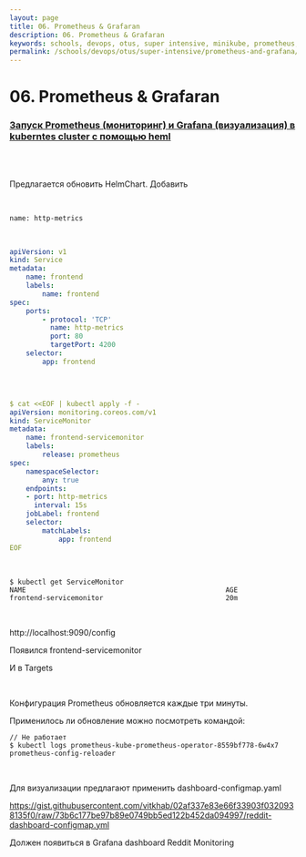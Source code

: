 ```yaml
---
layout: page
title: 06. Prometheus & Grafaran
description: 06. Prometheus & Grafaran
keywords: schools, devops, otus, super intensive, minikube, prometheus, grafana
permalink: /schools/devops/otus/super-intensive/prometheus-and-grafana/
---
```


# 06. Prometheus & Grafaran

### [Запуск Prometheus (мониторинг) и Grafana (визуализация) в kuberntes cluster с помощью heml](//sysadm.ru/devops/containers/kubernetes/monitoring/prometheus-and-grafana-test-only/)

<br/>

<!--

```
$ helm repo add bitnami https://charts.bitnami.com/bitnami

$ helm search repo prometheus-operator

$ helm uninstall prometheus-operator bitnami/prometheus-operator --namespace prometheus
```
-->

<br/>

Предлагается обновить HelmChart. Добавить

<br/>

```
name: http-metrics
```

<br/>

```yaml
apiVersion: v1
kind: Service
metadata:
    name: frontend
    labels:
        name: frontend
spec:
    ports:
        - protocol: 'TCP'
          name: http-metrics
          port: 80
          targetPort: 4200
    selector:
        app: frontend
```

<!--

<br/>

```yaml
kind: Service
apiVersion: v1
metadata:
  name: {{ .Chart.Name }}
  labels:
    {{- range $key, $value := .Values.labels }}
      {{ $key }}: {{ $value }}
    {{- end }}
spec:
  type: {{ .Values.service.type }}
  selector:
    {{- range $key, $value := .Values.labels }}
      {{ $key }}: {{ $value }}
    {{- end }}
  ports:
  - protocol: TCP
    name: http-metrics
    port: {{ .Values.service.port }}
    targetPort: {{ .Values.service.targetPort }}
```

-->

<!--

<br/>

И использовать

<br/>

```yaml
apiVersion: monitoring.coreos.com/v1
kind: ServiceMonitor
metadata:
    name: reddit-servicemonitor
    labels:
        release: prometheus
spec:
    namespaceSelector:
        any: true
    endpoints:
    - port: http-metrics
    jobLabel: reddit
    selector:
        matchLabels:
            app: reddit
```

-->

<br/>

```yaml

$ cat <<EOF | kubectl apply -f -
apiVersion: monitoring.coreos.com/v1
kind: ServiceMonitor
metadata:
    name: frontend-servicemonitor
    labels:
        release: prometheus
spec:
    namespaceSelector:
        any: true
    endpoints:
    - port: http-metrics
      interval: 15s
    jobLabel: frontend
    selector:
        matchLabels:
            app: frontend
EOF
```

<br/>

```
$ kubectl get ServiceMonitor
NAME                                                 AGE
frontend-servicemonitor                              20m
```

<br/>

http://localhost:9090/config

Появился frontend-servicemonitor

И в Targets

<br/>

Конфигурация Prometheus обновляется
каждые три минуты.

Применилось ли обновление можно посмотреть командой:

```
// Не работает
$ kubectl logs prometheus-kube-prometheus-operator-8559bf778-6w4x7 prometheus-config-reloader
```

<br/>

Для визуализации предлагают применить dashboard-configmap.yaml

https://gist.githubusercontent.com/vitkhab/02af337e83e66f33903f0320938135f0/raw/73b6c177be97b89e0749bb5ed122b452da094997/reddit-dashboard-configmap.yml

Должен появиться в Grafana dashboard Reddit Monitoring
